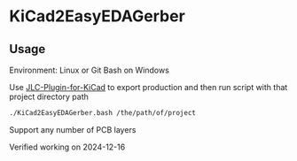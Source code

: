 # KiCad2EasyEDAGerber 

## Usage

Environment: Linux or Git Bash on Windows

Use [JLC-Plugin-for-KiCad](https://github.com/bennymeg/JLC-Plugin-for-KiCad) to export production and then run script with that project directory path

```bash
./KiCad2EasyEDAGerber.bash /the/path/of/project
```

Support any number of PCB layers

Verified working on 2024-12-16